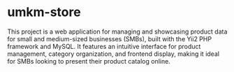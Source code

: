 # umkm-store
This project is a web application for managing and showcasing product data for small and medium-sized businesses (SMBs), built with the Yii2 PHP framework and MySQL. It features an intuitive interface for product management, category organization, and frontend display, making it ideal for SMBs looking to present their product catalog online.
